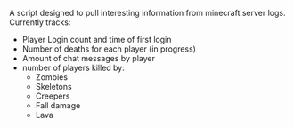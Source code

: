 A script designed to pull interesting information from minecraft server logs.
Currently tracks:
* Player Login count and time of first login
* Number of deaths for each player (in progress)
* Amount of chat messages by player
* number of players killed by:
  * Zombies
  * Skeletons
  * Creepers
  * Fall damage
  * Lava

